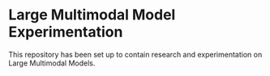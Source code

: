 # Large Multimodal Model Experimentation
This repository has been set up to contain research and experimentation on Large Multimodal Models. 

